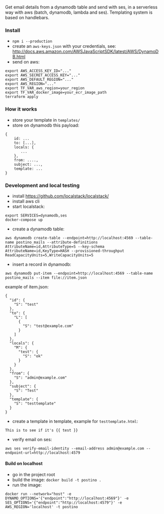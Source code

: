 Get email details from a dynamodb table and send with ses, in a serverless way with aws (batch, dynamodb, lambda and ses). Templating system is based on handlebars.

### Install
- `npm i --production`
- create an `aws-keys.json` with your credentials, see: http://docs.aws.amazon.com/AWSJavaScriptSDK/latest/AWS/DynamoDB.html
- send on aws:
```
export AWS_ACCESS_KEY_ID="..."
export AWS_SECRET_ACCESS_KEY="..."
export AWS_DEFAULT_REGION="..."
export AWS_REGION="..."
export TF_VAR_aws_region=your_region
export TF_VAR_docker_image=your_ecr_image_path
terraform apply
```

### How it works
- store your template in `templates/`
- store on dynamodb this payload:
```
{
    id: ...
    to: [...],
    locals: {
       ...
    },
    from: ....,
    subject: ...,
    template: ...
}
```

### Development and local testing
- install https://github.com/localstack/localstack/
- install aws cli
- start localstack:
```
export SERVICES=dynamodb,ses
docker-compose up
```
- create a dynamodb table:
```
aws dynamodb create-table --endpoint=http://localhost:4569 --table-name postino_mails --attribute-definitions AttributeName=id,AttributeType=S --key-schema AttributeName=id,KeyType=HASH --provisioned-throughput ReadCapacityUnits=5,WriteCapacityUnits=5
```
- insert a record in dynamodb:
```
aws dynamodb put-item --endpoint=http://localhost:4569 --table-name postino_mails --item file://item.json
```
example of item.json:
```
{
  "id": {
    "S": "test"
  },
  "to": {
    "L": [
      {
        "S": "test@example.com"
      }
    ]
  },
  "locals": {
    "M": {
      "test": {
        "S": "ok"
      }
    }
  },
  "from": {
    "S": "admin@example.com"
  },
  "subject": {
    "S": "Test"
  },
  "template": {
    "S": "testtemplate"
  }
}
```
- create a template in template, example for `testtemplate.html`:
```
This is to see if it's {{ test }}
```
- verify email on ses: 
```
aws ses verify-email-identity --email-address admin@example.com --endpoint-url=http://localhost:4579
```

#### Build on localhost
- go in the project root
- build the image: `docker build -t postino .`
- run the image: 
```
docker run --network="host" -e DYNAMO_OPTIONS='{"endpoint":"http://localhost:4569"}' -e SES_OPTIONS='{"endpoint":"http://localhost:4579"}' -e AWS_REGION='localhost' -t postino
```
